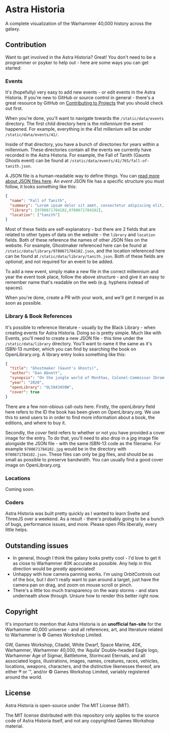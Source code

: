 # Astra Historia
A complete visualization of the Warhammer 40,000 history across the galaxy.

## Contribution
Want to get involved in the Astra Historia? Great! You don't need to be a programmer or psyker to help out - here are some ways you can get started:
### Events
It's (hopefully) very easy to add new events - or edit events in the Astra Historia. If you're new to GitHub or source control in general - there's a great resource by GitHub on [Contributing to Projects](https://docs.github.com/en/get-started/quickstart/contributing-to-projects) that you should check out first.

When you're done, you'll want to navigate towards the `/static/data/events` directory. The first child directory here is the _millennium_ the event happened. For example, everything in the 41st millenium will be under `/static/data/events/41/`.

Inside of that directory, you have a bunch of directories for years within a millennium. These directories contain all the events we currently have recorded in the Astra Historia. For example, the Fall of Tanith (Gaunts Ghosts event) can be found at `/static/data/events/41/765/fall-of-tanith.json`.

A JSON file is a human-readable way to define things. You can [read more about JSON files here](https://developer.mozilla.org/en-US/docs/Learn/JavaScript/Objects/JSON). An _event_ JSON file has a specific structure you must follow, it looks something like this:

```json
{
  "name": "Fall of Tanith",
  "summary": "Lorem ipsum dolor sit amet, consectetur adipiscing elit, sed do eiusmod tempor incididunt ut labore et dolore magna aliqua. Ut enim ad minim veniam, quis nostrud exercitation ullamco laboris nisi ut aliquip ex ea commodo consequat. Duis aute irure dolor in reprehenderit in voluptate velit esse cillum dolore eu fugiat nulla pariatur. Excepteur sint occaecat cupidatat non proident, sunt in culpa qui officia deserunt mollit anim id est laborum.",
  "library": [9780671784102,9780671784102],
  "location": ["tanith"]
}
```
Most of these fields are self-explanatory - but there are 2 fields that are related to other types of data on the website - the `library` and `location` fields. Both of these reference the names of other JSON files on the website. For example, Ghostmaker referenced here can be found at `/static/data/library/9780671784102.json`, and the location referenced here can be found at `/static/data/library/tanith.json`. Both of these fields are _optional_, and not required for an event to be added.

To add a new event, simply make a new file in the correct millennium and year the event took place, follow the above structure - and give it an easy to remember name that's readable on the web (e.g. hyphens instead of spaces).

When you're done, create a PR with your work, and we'll get it merged in as soon as possible.

### Library & Book References
It's possible to reference literature - usually by the Black Library - when creating events for Astra Historia. Doing so is pretty simple. Much like with Events, you'll need to create a new JSON file - this time under the `/static/data/library` directory. You'll want to name it the same as it's ISBN-13 number, which you can find by searching the book on OpenLibrary.org. A library entry looks something like this:

```json
{
  "title": "Ghostmaker (Gaunt's Ghosts)",
  "author": "Dan Abnett",
  "synopsis": "On the jungle world of Monthax, Colonel-Commissar Ibram Gaunt and his Tanith First-and-Only await the order to advance into the sweltering wilderness and drive the alien eldar from the Imperial planet.",
  "year": "2020",
  "openLibrary": "OL5843450W",
  "cover": true
}
```
There are a few non-obious call-outs here. Firstly, the _openLibrary_ field here refers to the ID the book has been given on OpenLibrary.org. We use this to send users to in order to find more information about a book, the editions, and where to buy it.

Secondly, the _cover_ field refers to whether or not you have provided a cover image for the entry. To do that, you'll need to also drop in a jpg image file alongside the JSON file - with the same ISBN-13 code as the filename. For example `9780671784102.jpg` would be in the directory with `9780671784102.json`. These files can only be jpg files, and should be as small as possible to preserve bandwidth. You can usually find a good cover image on OpenLibrary.org.

### Locations
Coming soon.

### Coders
Astra Historia was built pretty quickly as I wanted to learn Svelte and ThreeJS over a weekend. As a result - there's probably going to be a bunch of bugs, performance issues, and more. Please open PRs liberally, every little helps.

## Outstanding issues
- In general, though I think the galaxy looks pretty cool - I'd love to get it as close to Warhammer 40K accurate as possible. Any help in this direction would be _greatly_ appreciated!
- Unhappy with how camera panning works. I'm using OrbitControls out of the box, but I don't really want to pan around a target, just have the camera pan on drag, and zoom on mouse scroll or pinch.
- There's a little too much transparency on the warp storms - and stars underneath show through. Unsure how to render this better right now.

## Copyright
It's important to mention that Astra Historia is an **unofficial fan-site** for the Warhammer 40,000 universe - and all references, art, and literature related to Warhammer is © Games Workshop Limited.

GW, Games Workshop, Citadel, White Dwarf, Space Marine, 40K, Warhammer, Warhammer 40,000, the ‘Aquila’ Double-headed Eagle logo, Warhammer Age of Sigmar, Battletome, Stormcast Eternals, and all associated logos, illustrations, images, names, creatures, races, vehicles, locations, weapons, characters, and the distinctive likenesses thereof, are either ® or ™, and/or © Games Workshop Limited, variably registered around the world.

## License
Astra Historia is open-source under The MIT License (MIT).

The MIT license distributed with this repository only applies to the source code of Astra Historia itself, and not any copyrighted Games Workshop material.
